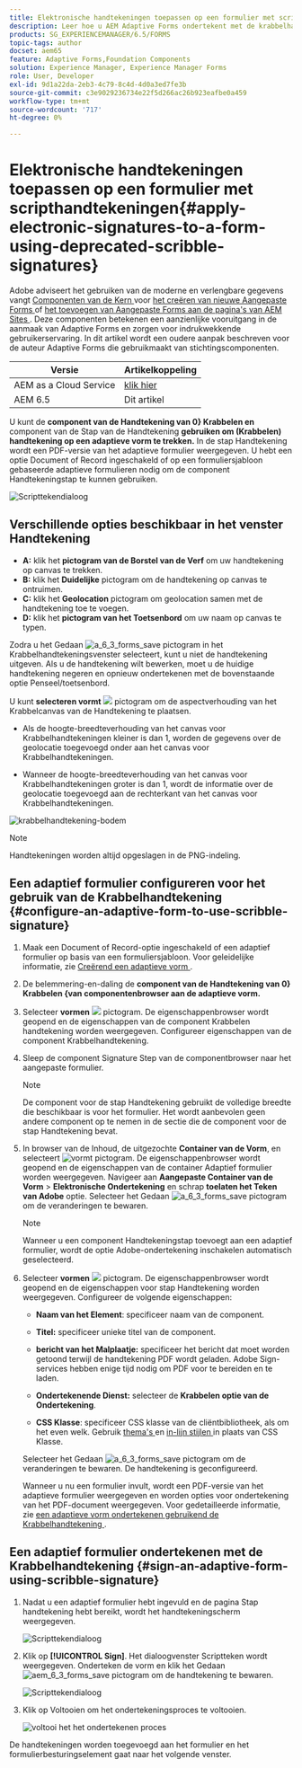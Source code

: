 ```yaml
---
title: Elektronische handtekeningen toepassen op een formulier met scripthandtekeningen
description: Leer hoe u AEM Adaptive Forms ondertekent met de krabbelhandtekening. U kunt de handtekening en de handtekening van het krabbelteken gebruiken om de handtekening op een formulier te tekenen.
products: SG_EXPERIENCEMANAGER/6.5/FORMS
topic-tags: author
docset: aem65
feature: Adaptive Forms,Foundation Components
solution: Experience Manager, Experience Manager Forms
role: User, Developer
exl-id: 9d1a22da-2eb3-4c79-8c4d-4d0a3ed7fe3b
source-git-commit: c3e9029236734e22f5d266ac26b923eafbe0a459
workflow-type: tm+mt
source-wordcount: '717'
ht-degree: 0%

---
```


# Elektronische handtekeningen toepassen op een formulier met scripthandtekeningen{#apply-electronic-signatures-to-a-form-using-deprecated-scribble-signatures}

<span class="preview"> Adobe adviseert het gebruiken van de moderne en verlengbare gegevens vangt [ Componenten van de Kern ](https://experienceleague.adobe.com/docs/experience-manager-core-components/using/adaptive-forms/introduction.html?lang=nl-NL) voor [ het creëren van nieuwe Aangepaste Forms ](/help/forms/using/create-an-adaptive-form-core-components.md) of [ het toevoegen van Aangepaste Forms aan de pagina&#39;s van AEM Sites ](/help/forms/using/create-or-add-an-adaptive-form-to-aem-sites-page.md). Deze componenten betekenen een aanzienlijke vooruitgang in de aanmaak van Adaptive Forms en zorgen voor indrukwekkende gebruikerservaring. In dit artikel wordt een oudere aanpak beschreven voor de auteur Adaptive Forms die gebruikmaakt van stichtingscomponenten. </span>


| Versie | Artikelkoppeling |
| -------- | ---------------------------- |
| AEM as a Cloud Service | [ klik hier ](https://experienceleague.adobe.com/docs/experience-manager-cloud-service/content/forms/adaptive-forms-authoring/authoring-adaptive-forms-foundation-components/add-components-to-an-adaptive-form/signing-forms-using-scribble.html?lang=nl-NL) |
| AEM 6.5 | Dit artikel |


U kunt de **component van de Handtekening van 0&rbrace; Krabbelen en** component van de Stap van de Handtekening **gebruiken om (Krabbelen) handtekening op een adaptieve vorm te trekken.** In de stap Handtekening wordt een PDF-versie van het adaptieve formulier weergegeven. U hebt een optie Document of Record ingeschakeld of op een formuliersjabloon gebaseerde adaptieve formulieren nodig om de component Handtekeningstap te kunnen gebruiken.

![ Scripttekendialoog ](/help/forms/using/assets/scribble-signature.png)

## Verschillende opties beschikbaar in het venster Handtekening

* **A:** klik het **pictogram van de Borstel van de Verf** om uw handtekening op canvas te trekken.
* **B:** klik het **Duidelijke** pictogram om de handtekening op canvas te ontruimen.
* **C:** klik het **Geolocation** pictogram om geolocation samen met de handtekening toe te voegen.
* **D:** klik het **pictogram van het Toetsenbord** om uw naam op canvas te typen.

Zodra u het Gedaan ![ a_6_3_forms_save ](assets/aem_6_3_forms_save.png) pictogram in het Krabbelhandtekeningsvenster selecteert, kunt u niet de handtekening uitgeven. Als u de handtekening wilt bewerken, moet u de huidige handtekening negeren en opnieuw ondertekenen met de bovenstaande optie Penseel/toetsenbord.

U kunt **selecteren vormt** ![ ](assets/configure.png) pictogram om de aspectverhouding van het Krabbelcanvas van de Handtekening te plaatsen.
* Als de hoogte-breedteverhouding van het canvas voor Krabbelhandtekeningen kleiner is dan 1, worden de gegevens over de geolocatie toegevoegd onder aan het canvas voor Krabbelhandtekeningen.

* Wanneer de hoogte-breedteverhouding van het canvas voor Krabbelhandtekeningen groter is dan 1, wordt de informatie over de geolocatie toegevoegd aan de rechterkant van het canvas voor Krabbelhandtekeningen.

![ krabbelhandtekening-bodem ](/help/forms/using/assets/scribble-signature-aspectratio.PNG)


>[!NOTE]
>
>Handtekeningen worden altijd opgeslagen in de PNG-indeling.
>

## Een adaptief formulier configureren voor het gebruik van de Krabbelhandtekening {#configure-an-adaptive-form-to-use-scribble-signature}

1. Maak een Document of Record-optie ingeschakeld of een adaptief formulier op basis van een formuliersjabloon. Voor geleidelijke informatie, zie [ Creërend een adaptieve vorm ](../../forms/using/creating-adaptive-form.md).
1. De belemmering-en-daling de **component van de Handtekening van 0&rbrace; Krabbelen &lbrace;van componentenbrowser aan de adaptieve vorm.**
1. Selecteer **vormen** ![ ](assets/configure.png) pictogram. De eigenschappenbrowser wordt geopend en de eigenschappen van de component Krabbelen handtekening worden weergegeven. Configureer eigenschappen van de component Krabbelhandtekening.
1. Sleep de component Signature Step van de componentbrowser naar het aangepaste formulier.

   >[!NOTE]
   >
   >De component voor de stap Handtekening gebruikt de volledige breedte die beschikbaar is voor het formulier. Het wordt aanbevolen geen andere component op te nemen in de sectie die de component voor de stap Handtekening bevat.
   >

1. In browser van de Inhoud, de uitgezochte **Container van de Vorm**, en selecteert **&#x200B;**&#x200B;![ vormt ](/help/forms/using/assets/configure.png) pictogram. De eigenschappenbrowser wordt geopend en de eigenschappen van de container Adaptief formulier worden weergegeven. Navigeer aan **Aangepaste Container van de Vorm** > **Elektronische Ondertekening** en schrap **toelaten het Teken van Adobe** optie. Selecteer het Gedaan ![ a_6_3_forms_save ](assets/aem_6_3_forms_save.png) pictogram om de veranderingen te bewaren.

   >[!NOTE]
   >
   >Wanneer u een component Handtekeningstap toevoegt aan een adaptief formulier, wordt de optie Adobe-ondertekening inschakelen automatisch geselecteerd.
   >

1. Selecteer **vormen** ![ ](assets/configure.png) pictogram. De eigenschappenbrowser wordt geopend en de eigenschappen voor stap Handtekening worden weergegeven. Configureer de volgende eigenschappen:

   * **Naam van het Element**: specificeer naam van de component.

   * **Titel:** specificeer unieke titel van de component.
   * **bericht van het Malplaatje:** specificeer het bericht dat moet worden getoond terwijl de handtekening PDF wordt geladen. Adobe Sign-services hebben enige tijd nodig om PDF voor te bereiden en te laden.
   * **Ondertekenende Dienst:** selecteer de **Krabbelen optie van de Ondertekening**.

   * **CSS Klasse**: specificeer CSS klasse van de cliëntbibliotheek, als om het even welk. Gebruik [ thema&#39;s ](../../forms/using/themes.md) en [ in-lijn stijlen ](../../forms/using/inline-style-adaptive-forms.md) in plaats van CSS Klasse.

   Selecteer het Gedaan ![ a_6_3_forms_save ](assets/aem_6_3_forms_save.png) pictogram om de veranderingen te bewaren. De handtekening is geconfigureerd.

   Wanneer u nu een formulier invult, wordt een PDF-versie van het adaptieve formulier weergegeven en worden opties voor ondertekening van het PDF-document weergegeven. Voor gedetailleerde informatie, zie [ een adaptieve vorm ondertekenen gebruikend de Krabbelhandtekening ](../../forms/using/signing-forms-using-scribble.md#sign-an-adaptive-form-using-scribble-signature).

## Een adaptief formulier ondertekenen met de Krabbelhandtekening {#sign-an-adaptive-form-using-scribble-signature}

1. Nadat u een adaptief formulier hebt ingevuld en de pagina Stap handtekening hebt bereikt, wordt het handtekeningscherm weergegeven.

   ![ Scripttekendialoog ](/help/forms/using/assets/esignscribblesign.jpg)

1. Klik op **[!UICONTROL Sign]**. Het dialoogvenster Scriptteken wordt weergegeven. Onderteken de vorm en klik het Gedaan ![ aem_6_3_forms_save ](assets/aem_6_3_forms_save.png) pictogram om de handtekening te bewaren.

   ![ Scripttekendialoog ](/help/forms/using/assets/scribblewidget.png)

1. Klik op Voltooien om het ondertekeningsproces te voltooien.

   ![ voltooi het het ondertekenen proces ](/help/forms/using/assets/scribblecomplete.jpg)

De handtekeningen worden toegevoegd aan het formulier en het formulierbesturingselement gaat naar het volgende venster.
